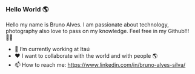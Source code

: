 ### Hello World 🌎

Hello my name is Bruno Alves. I am passionate about technology, photography also love to pass on my knowledge. 
Feel free in my Github!!! 🤙🏼

- 💼 I’m currently working at Itaú
- ❤️ I want to collaborate with the world and with people 🌎
- 📫 How to reach me: https://www.linkedin.com/in/bruno-alves-silva/
